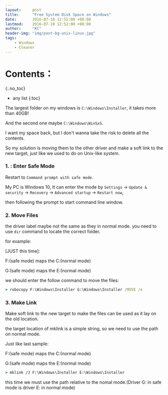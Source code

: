 ```yaml
---
layout:     post
title:      "Free System Disk Space on Windows"
date:       2016-07-10 12:52:00 +08:00
lastmod: 	2016-07-10 12:52:00 +08:00
author:     "KC"
header-img: "img/post-bg-unix-linux.jpg"
tags:
    - Windows
    - Cleaner
---
```


# Contents：
{:.no_toc}
* any list
{:toc}

The largest folder on my windows is `C:\Windows\Installer`, it takes more than 40GB!

And the second one maybe `C:\Windows\WinSxS`.

I want my space back, but I don't wanna take the risk to delete all the contents.

So my solution is moving them to the other driver and make a soft link to the new target, just like we used to do on Unix-like system.

### 1. : Enter Safe Mode

Restart to `Command prompt with safe mode`.

My PC is Windows 10, It can enter the mode by `Settings` -> `Update & security` -> `Recovery` -> `Advanced startup` -> `Restart now`, 

then following the prompt to start command line window.

### 2. Move Files

the driver label maybe not the same as they in normal mode. you need to use `dir` command to locate the correct folder.

for example: 

[JUST this time]:

F:(safe mode) maps the C:(normal mode)

G:(safe mode) maps the E:(normal mode)

we should enter the follow command to move the files:

```bat
> robocopy F:\Windows\Installer G:\Windows\Installer /MOVE /e
```

### 3. Make Link

Make soft link to the new target to make the files can be used as it lay on the old location.

the target location of mklink is a simple string, so we need to use the path on normal mode.

Just like last sample:

F:(safe mode) maps the C:(normal mode)

G:(safe mode) maps the E:(normal mode)

```bat
> mklink /J F:\Windows\Installer E:\Windows\Installer
```

this time we must use the path relative to the nomal mode.(Driver G: in safe mode is driver E: in normal mode)
